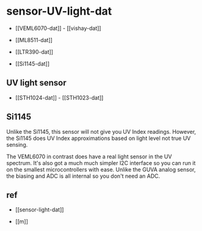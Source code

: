 
# sensor-UV-light-dat

- [[VEML6070-dat]] - [[vishay-dat]]

- [[ML8511-dat]]

- [[LTR390-dat]] 

- [[Si1145-dat]]

## UV light sensor 

- [[STH1024-dat]] - [[STH1023-dat]]



## Si1145

Unlike the Si1145, this sensor will not give you UV Index readings. However, the Si1145 does UV Index approximations based on light level not true UV sensing. 

The VEML6070 in contrast does have a real light sensor in the UV spectrum. It's also got a much much simpler I2C interface so you can run it on the smallest microcontrollers with ease. Unlike the GUVA analog sensor, the biasing and ADC is all internal so you don't need an ADC.

## ref 

- [[sensor-light-dat]]

- [[m]]